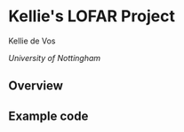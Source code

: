 # Kellie's LOFAR Project

Kellie de Vos

*University of Nottingham*

## Overview

## Example code

```python

```
